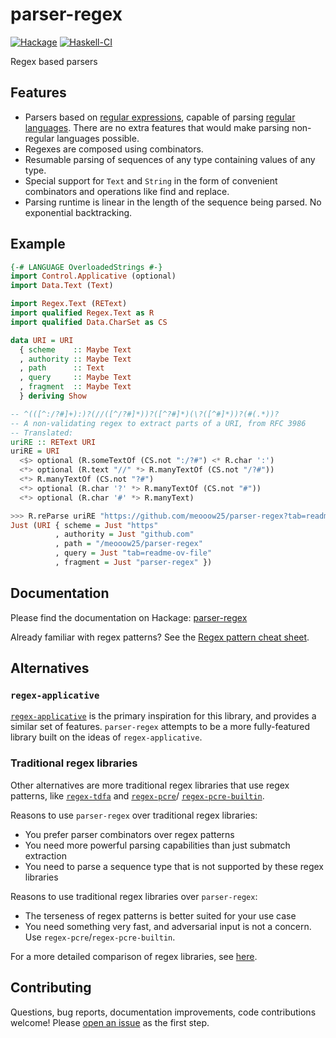# parser-regex

[![Hackage](https://img.shields.io/hackage/v/parser-regex?logo=haskell&color=blue)](https://hackage.haskell.org/package/parser-regex)
[![Haskell-CI](https://github.com/meooow25/parser-regex/actions/workflows/haskell-ci.yml/badge.svg)](https://github.com/meooow25/parser-regex/actions/workflows/haskell-ci.yml)

Regex based parsers

## Features

* Parsers based on [regular expressions](https://en.wikipedia.org/wiki/Regular_expression),
  capable of parsing [regular languages](https://en.wikipedia.org/wiki/Regular_language).
  There are no extra features that would make parsing non-regular languages
  possible.
* Regexes are composed using combinators.
* Resumable parsing of sequences of any type containing values of any type.
* Special support for `Text` and `String` in the form of convenient combinators
  and operations like find and replace.
* Parsing runtime is linear in the length of the sequence being parsed. No
  exponential backtracking.

## Example

```hs
{-# LANGUAGE OverloadedStrings #-}
import Control.Applicative (optional)
import Data.Text (Text)

import Regex.Text (REText)
import qualified Regex.Text as R
import qualified Data.CharSet as CS

data URI = URI
  { scheme    :: Maybe Text
  , authority :: Maybe Text
  , path      :: Text
  , query     :: Maybe Text
  , fragment  :: Maybe Text
  } deriving Show

-- ^(([^:/?#]+):)?(//([^/?#]*))?([^?#]*)(\?([^#]*))?(#(.*))?
-- A non-validating regex to extract parts of a URI, from RFC 3986
-- Translated:
uriRE :: REText URI
uriRE = URI
  <$> optional (R.someTextOf (CS.not ":/?#") <* R.char ':')
  <*> optional (R.text "//" *> R.manyTextOf (CS.not "/?#"))
  <*> R.manyTextOf (CS.not "?#")
  <*> optional (R.char '?' *> R.manyTextOf (CS.not "#"))
  <*> optional (R.char '#' *> R.manyText)
```
```hs
>>> R.reParse uriRE "https://github.com/meooow25/parser-regex?tab=readme-ov-file#parser-regex"
Just (URI { scheme = Just "https"
          , authority = Just "github.com"
          , path = "/meooow25/parser-regex"
          , query = Just "tab=readme-ov-file"
          , fragment = Just "parser-regex" })
```

## Documentation

Please find the documentation on Hackage:
[parser-regex](https://hackage.haskell.org/package/parser-regex)

Already familiar with regex patterns? See the
[Regex pattern cheat sheet](https://github.com/meooow25/parser-regex/wiki/Regex-pattern-cheat-sheet).

## Alternatives

### `regex-applicative`

[`regex-applicative`](https://hackage.haskell.org/package/regex-applicative) is
the primary inspiration for this library, and provides a similar set of
features.
`parser-regex` attempts to be a more fully-featured library built on the
ideas of `regex-applicative`.

### Traditional regex libraries

Other alternatives are more traditional regex libraries that use regex patterns,
like [`regex-tdfa`](https://hackage.haskell.org/package/regex-tdfa) and
[`regex-pcre`](https://hackage.haskell.org/package/regex-pcre)/
[`regex-pcre-builtin`](https://hackage.haskell.org/package/regex-pcre-builtin).

Reasons to use `parser-regex` over traditional regex libraries:

* You prefer parser combinators over regex patterns
* You need more powerful parsing capabilities than just submatch extraction
* You need to parse a sequence type that is not supported by these regex
  libraries

Reasons to use traditional regex libraries over `parser-regex`:

* The terseness of regex patterns is better suited for your use case
* You need something very fast, and adversarial input is not a concern.
  Use `regex-pcre`/`regex-pcre-builtin`.

For a more detailed comparison of regex libraries, see
[here](https://github.com/meooow25/parser-regex/tree/master/bench).

## Contributing

Questions, bug reports, documentation improvements, code contributions welcome!
Please [open an issue](https://github.com/meooow25/parser-regex/issues) as the
first step.
